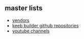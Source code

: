 
## master lists
- [vendors](/lists/master-list)
- [keeb builder github repositories](/lists/keeb-builders-git-repos-master-list)
- [youtube channels](/lists/youtube-channels-master-list)